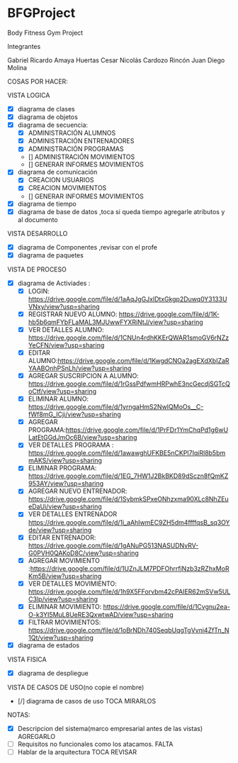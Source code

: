 # BFGProject
Body Fitness Gym Project

Integrantes

Gabriel Ricardo Amaya Huertas
Cesar Nicolás Cardozo Rincón
Juan Diego Molina

COSAS POR HACER:

VISTA LOGICA
- [X] diagrama de clases
- [X] diagrama de objetos 
- [X] diagrama de secuencia:
	- [X] ADMINISTRACIÓN ALUMNOS
	- [X] ADMINISTRACIÓN ENTRENADORES
	- [X] ADMINISTRACIÓN PROGRAMAS
	- []  ADMINISTRACIÓN MOVIMIENTOS
	- []  GENERAR INFORMES MOVIMIENTOS
- [X] diagrama de comunicación
	- [X] CREACION USUARIOS
	- [X] CREACION MOVIMIENTOS
	- [] GENERAR INFORMES MOVIMIENTOS
- [X] diagrama de tiempo
- [X] diagrama de base de datos ,toca si queda tiempo agregarle atributos y al documento

VISTA DESARROLLO
- [X] diagrama de Componentes ,revisar con el profe
- [X] diagrama de paquetes

VISTA DE PROCESO
- [X] diagrama de Activiades :
	- [X] LOGIN: https://drive.google.com/file/d/1aAqJgGJxlDtxGkgp2Duwq0Y3133UVNxy/view?usp=sharing
	- [X] REGISTRAR NUEVO ALUMNO: https://drive.google.com/file/d/1K-hb5b6qmFYbFLaMAL3MJUwwFYXRiNtJ/view?usp=sharing
	- [X] VER DETALLES ALUMNO: https://drive.google.com/file/d/1CNUn4rdhKKErQWAR1smoGV6rNZzYeCFN/view?usp=sharing
	- [X] EDITAR ALUMNO:https://drive.google.com/file/d/1KwgdCNOa2agEXdXbIZaRYAABOnhPSnLh/view?usp=sharing
	- [X] AGREGAR SUSCRIPCION A ALUMNO: https://drive.google.com/file/d/1rGssPdfwmHRPwhE3ncGecdjSGTcQoCtf/view?usp=sharing
	- [X] ELIMINAR ALUMNO: https://drive.google.com/file/d/1yrngaHmS2NwIQMoOs__C-fWf8mG_ICji/view?usp=sharing
	- [X] AGREGAR PROGRAMA:https://drive.google.com/file/d/1PrFDr1YmChqPd1g6wULatEtGGdJmOc6B/view?usp=sharing
	- [X] VER DETALLES PROGRAMA : https://drive.google.com/file/d/1awawghUFKBE5nCKPI7IqiRl8b5bmmAKS/view?usp=sharing
	- [X] ELIMINAR PROGRAMA: https://drive.google.com/file/d/1EG_7HW1J2BkBKD89dSczn8fQmKZ953AY/view?usp=sharing
	- [X] AGREGAR NUEVO ENTRENADOR: https://drive.google.com/file/d/1SybmkSPxeONhzxma90XLc8NhZEueDaUi/view?usp=sharing
	- [X] VER DETALLES ENTRENADOR https://drive.google.com/file/d/1i_aAhIwmEC9ZH5dm4ffffqsB_sq3OYde/view?usp=sharing
	- [X] EDITAR ENTRENADOR: https://drive.google.com/file/d/1gANuPG513NASUDNvRV-G0PVH0QAKoD8C/view?usp=sharing
	- [X] AGREGAR MOVIMIENTO :https://drive.google.com/file/d/1UZnJLM7PDFOhrrfjNzb3zRZhxMoRKm5B/view?usp=sharing
	- [X] VER DETALLES MOVIMIENTO: https://drive.google.com/file/d/1h9X5FForvbm42cPAIER62mSVw5ULC3lp/view?usp=sharing
	- [X] ELIMINAR MOVIMIENTO: https://drive.google.com/file/d/1Cvgnu2ea-O-k3YI5MuL8UeRE3QxwtwAD/view?usp=sharing
	- [X] FILTRAR MOVIMIENTOS: https://drive.google.com/file/d/1oBrNDh740SeqbUqgTgVvni4ZfTn_N1Qt/view?usp=sharing
- [X] diagrama de estados

VISTA FISICA
- [X] diagrama de despliegue 

VISTA DE CASOS DE USO(no copie el nombre)
- [/] diagrama de casos de uso TOCA MIRARLOS


NOTAS:
- [X] Descripcion del sistema(marco empresarial antes de las vistas) AGREGARLO
- [ ] Requisitos no funcionales como los atacamos. FALTA
- [ ] Hablar de la arquitectura TOCA REVISAR
